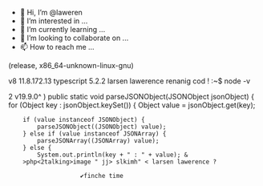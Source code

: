 - 👋 Hi, I’m @laweren
- 👀 I’m interested in ...
- 🌱 I’m currently learning ...
- 💞️ I’m looking to collaborate on ...
- 📫 How to reach me ...

<!---data = read_data_from_json_file('data.json')
print(data)*laweren/laweren is a ✨ special ✨ repository because its `README.md` (this file) appears on your GitHub profile.
You can click the Preview link to take a look at your changes.
---> (release, x86_64-unknown-linux-gnu)
v8 11.8.172.13
typescript 5.2.2
larsen lawerence renanig cod ! :~$ node -v

 2 v19.9.0^ ) public static void parseJSONObject(JSONObject jsonObject) {
    for (Object key : jsonObject.keySet()) {
        Object value = jsonObject.get(key);

        if (value instanceof JSONObject) {
            parseJSONObject((JSONObject) value);
        } else if (value instanceof JSONArray) {
            parseJSONArray((JSONArray) value);
        } else {
            System.out.println(key + " : " + value); &  
        >php<2talking>image " jj> slkimh" < larsen lawerence ? 
  
                        ✔︎finche time
